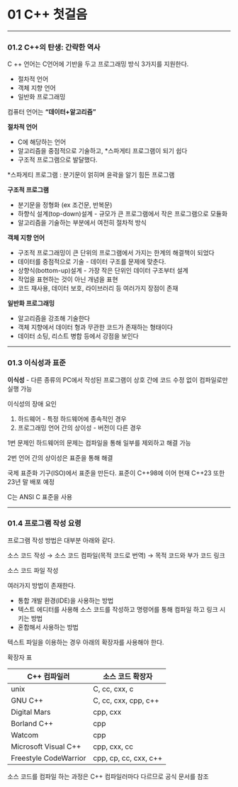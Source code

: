 # 01 C++ 첫걸음

---

### 01.2 C++의 탄생: 간략한 역사

C ++ 언어는 C언어에 기반을 두고 프로그래밍 방식 3가지를 지원한다.

- 절차적 언어
- 객체 지향 언어
- 일반화 프로그래밍

컴퓨터 언어는 **“데이터+알고리즘”**

**절차적 언어**

- C에 해당하는 언어
- 알고리즘을 중점적으로 기술하고, *스파게티 프로그램이 되기 쉽다
- 구조적 프로그램으로 발달했다.

*스파게티 프로그램 : 분기문이 얽히며 윤곽을 알기 힘든 프로그램

**구조적 프로그램**

- 분기문을 정형화 (ex 조건문, 반복문)
- 하향식 설계(top-down)설계 - 규모가 큰 프로그램에서 작은 프로그램으로 모듈화
- 알고리즘을 기술하는 부분에서 여전히 절차적 방식

**객체 지향 언어**

- 구조적 프로그래밍이 큰 단위의 프로그램에서 가지는 한계의 해결책이 되었다
- 데이터를 중점적으로 기술 - 데이터 구조를 문제에 맞춘다.
- 상향식(bottom-up)설계 - 가장 작은 단위인 데이터 구조부터 설계
- 작업을 표현하는 것이 아닌 개념을 표현
- 코드 재사용, 데이터 보호, 라이브러리 등 여러가지 장점이 존재

**일반화 프로그래밍**

- 알고리즘을 강조해 기술한다
- 객체 지향에서 데이터 형과 무관한 코드가 존재하는 형태이다
- 데이터 소팅, 리스트 병합 등에서 강점을 보인다

---

### 01.3 이식성과 표준

**이식성** - 다른 종류의 PC에서 작성된 프로그램이 상호 간에 코드 수정 없이 컴파일로만 실행 가능

이식성의 장애 요인

1. 하드웨어 - 특정 하드웨어에 종속적인 경우
2. 프로그래밍 언어 간의 상이성 - 버전이 다른 경우

1번 문제인 하드웨어의 문제는 컴파일을 통해 일부를 제외하고 해결 가능

2번 언어 간의 상이성은 표준을 통해 해결

국제 표준화 기구(ISO)에서 표준을 만든다. 표준이 C++98에 이어 현재 C++23 또한 23년 말 배포 예정

C는 ANSI C 표준을 사용

---

### 01.4 프로그램 작성 요령

프로그램 작성 방법은 대부분 아래와 같다.

소스 코드 작성 → 소스 코드 컴파일(목적 코드로 번역) → 목적 코드와 부가 코드 링크

소스 코드 파일 작성

여러가지 방법이 존재한다. 

- 통합 개발 환경(IDE)을 사용하는 방법
- 텍스트 에디터를 사용해 소스 코드를 작성하고 명령어를 통해 컴파일 하고 링크 시키는 방법
- 혼합해서 사용하는 방법

텍스트 파일을 이용하는 경우 아래의 확장자를 사용해야 한다.

확장자 표

| C++ 컴파일러 | 소스 코드 확장자 |
| --- | --- |
| unix | C, cc, cxx, c |
| GNU C++ | C, cc, cxx, cpp, c++ |
| Digital Mars | cpp, cxx |
| Borland C++ | cpp |
| Watcom | cpp |
| Microsoft Visual C++ | cpp, cxx, cc |
| Freestyle CodeWarrior | cpp, cp, cc, cxx, c++ |

소스 코드를 컴파일 하는 과정은 C++ 컴파일러마다 다르므로 공식 문서를 참조
